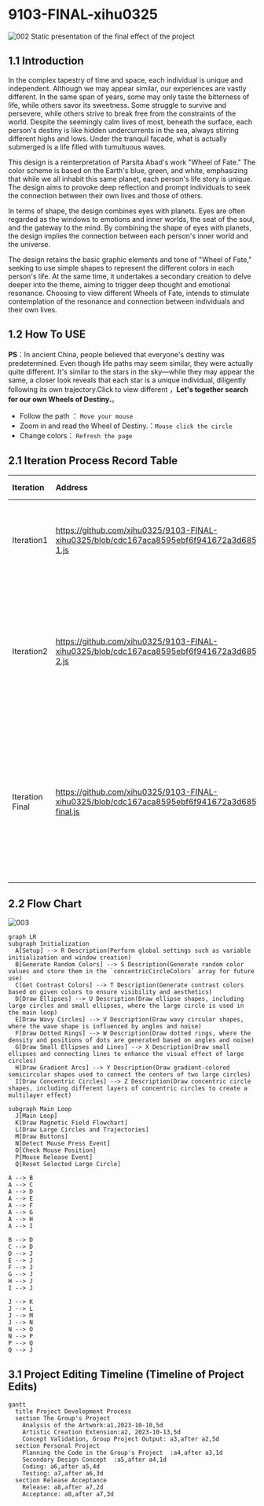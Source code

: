 # 9103-FINAL-xihu0325
![002](9103-01.png)
Static presentation of the final effect of the project


## 1.1 Introduction

In the complex tapestry of time and space, each individual is unique and independent. Although we may appear similar, our experiences are vastly different. In the same span of years, some may only taste the bitterness of life, while others savor its sweetness. Some struggle to survive and persevere, while others strive to break free from the constraints of the world. Despite the seemingly calm lives of most, beneath the surface, each person's destiny is like hidden undercurrents in the sea, always stirring different highs and lows. Under the tranquil facade, what is actually submerged is a life filled with tumultuous waves.

This design is a reinterpretation of Parsita Abad's work "Wheel of Fate." The color scheme is based on the Earth's blue, green, and white, emphasizing that while we all inhabit this same planet, each person's life story is unique. The design aims to provoke deep reflection and prompt individuals to seek the connection between their own lives and those of others.

In terms of shape, the design combines eyes with planets. Eyes are often regarded as the windows to emotions and inner worlds, the seat of the soul, and the gateway to the mind. By combining the shape of eyes with planets, the design implies the connection between each person's inner world and the universe.

The design retains the basic graphic elements and tone of "Wheel of Fate," seeking to use simple shapes to represent the different colors in each person's life. At the same time, it undertakes a secondary creation to delve deeper into the theme, aiming to trigger deep thought and emotional resonance. Choosing to view different Wheels of Fate, intends to stimulate contemplation of the resonance and connection between individuals and their own lives.


## 1.2 How To USE
**PS**：In ancient China, people believed that everyone's destiny was predetermined. Even though life paths may seem similar, they were actually quite different. It's similar to the stars in the sky—while they may appear the same, a closer look reveals that each star is a unique individual, diligently following its own trajectory.Click to view different ，**Let's together search for our own Wheels of Destiny.**。

- Follow the path ：                      `Move your mouse`
- Zoom in and read the Wheel of Destiny.：`Mouse click the circle`
- Change colors：                         `Refresh the page`



## 2.1 Iteration Process Record Table

| Iteration      | Address   |  Modify and add  |
| :--------  | :-----  | :----:  |
| Iteration1|https://github.com/xihu0325/9103-FINAL-xihu0325/blob/cdc167aca8595ebf6f941672a3d685a473ab02f0/9103%20final/sketch-1.js |Change colors, edit settings within the circles, and remove unnecessary code.|
| Iteration2 | https://github.com/xihu0325/9103-FINAL-xihu0325/blob/cdc167aca8595ebf6f941672a3d685a473ab02f0/9103%20final/sketch-2.js|Add Perlin noise effects, edit the background, apply Perlin noise effects within the circles, modify the color scheme, and adjust the data.|
| Iteration Final | https://github.com/xihu0325/9103-FINAL-xihu0325/blob/cdc167aca8595ebf6f941672a3d685a473ab02f0/9103%20final/sketch-final.js |Add mouse interaction, click to zoom in on the gears, track the mouse's path, and introduce elements into the scene to create as many possibilities as possible.|



## 2.2 Flow Chart

![003](Initialization.png)
```mermaid
graph LR
subgraph Initialization
  A[Setup] --> R Description(Perform global settings such as variable initialization and window creation)
  B[Generate Random Colors] --> S Description(Generate random color values and store them in the `concentricCircleColors` array for future use)
  C[Get Contrast Colors] --> T Description(Generate contrast colors based on given colors to ensure visibility and aesthetics)
  D[Draw Ellipses] --> U Description(Draw ellipse shapes, including large circles and small ellipses, where the large circle is used in the main loop)
  E[Draw Wavy Circles] --> V Description(Draw wavy circular shapes, where the wave shape is influenced by angles and noise)
  F[Draw Dotted Rings] --> W Description(Draw dotted rings, where the density and positions of dots are generated based on angles and noise)
  G[Draw Small Ellipses and Lines] --> X Description(Draw small ellipses and connecting lines to enhance the visual effect of large circles)
  H[Draw Gradient Arcs] --> Y Description(Draw gradient-colored semicircular shapes used to connect the centers of two large circles)
  I[Draw Concentric Circles] --> Z Description(Draw concentric circle shapes, including different layers of concentric circles to create a multilayer effect)

subgraph Main Loop
  J[Main Loop]
  K[Draw Magnetic Field Flowchart] 
  L[Draw Large Circles and Trajectories] 
  M[Draw Buttons]
  N[Detect Mouse Press Event] 
  O[Check Mouse Position] 
  P[Mouse Release Event] 
  Q[Reset Selected Large Circle]

A --> B
A --> C
A --> D
A --> E
A --> F
A --> G
A --> H
A --> I

B --> D
C --> D
D --> J
E --> J
F --> J
G --> J
H --> J
I --> J

J --> K
J --> L
J --> M
J --> N
N --> O
N --> P
P --> Q
Q --> J

```

## 3.1 Project Editing Timeline (Timeline of Project Edits)

```mermaid
gantt
  title Project Development Process
  section The Group's Project
    Analysis of the Artwork:a1,2023-10-10,5d    
    Artistic Creation Extension:a2, 2023-10-13,5d
    Concept Validation, Group Project Output: a3,after a2,5d
  section Personal Project
    Planning the Code in the Group's Project  :a4,after a3,1d
    Secondary Design Concept  :a5,after a4,1d
    Coding: a6,after a5,4d
    Testing: a7,after a6,3d
  section Release Acceptance
    Release: a8,after a7,2d
    Acceptance: a8,after a7,3d
```

